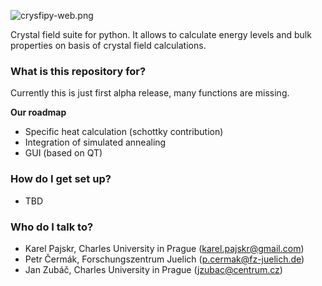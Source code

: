 ![crysfipy-web.png](https://bitbucket.org/repo/eEgdga/images/1770112620-crysfipy-web.png)

Crystal field suite for python. It allows to calculate energy levels and bulk properties on basis of crystal field calculations.

### What is this repository for? ###

Currently this is just first alpha release, many functions are missing.

**Our roadmap**

* Specific heat calculation (schottky contribution)
* Integration of simulated annealing
* GUI (based on QT)

### How do I get set up? ###

* TBD

### Who do I talk to? ###

* Karel Pajskr, Charles University in Prague (karel.pajskr@gmail.com)
* Petr Čermák, Forschungszentrum Juelich (p.cermak@fz-juelich.de)
* Jan Zubáč, Charles University in Prague (jzubac@centrum.cz)